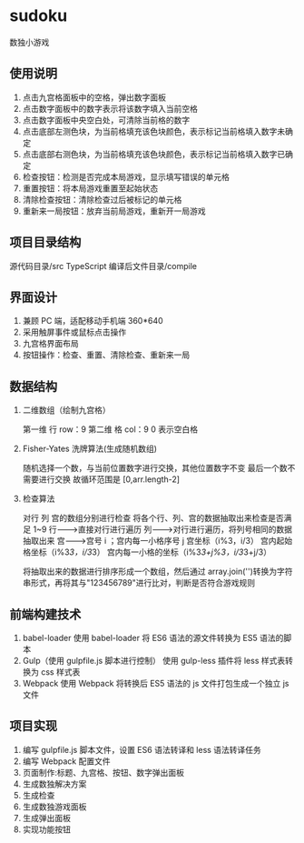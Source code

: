 # sudoku

数独小游戏

## 使用说明

1. 点击九宫格面板中的空格，弹出数字面板
2. 点击数字面板中的数字表示将该数字填入当前空格
3. 点击数字面板中央空白处，可清除当前格的数字
4. 点击底部左测色块，为当前格填充该色块颜色，表示标记当前格填入数字未确定
5. 点击底部右测色块，为当前格填充该色块颜色，表示标记当前格填入数字已确定
6. 检查按钮：检测是否完成本局游戏，显示填写错误的单元格
7. 重置按钮：将本局游戏重置至起始状态
8. 清除检查按钮：清除检查过后被标记的单元格
9. 重新来一局按钮：放弃当前局游戏，重新开一局游戏

## 项目目录结构

源代码目录/src
TypeScript 编译后文件目录/compile

## 界面设计

1. 兼顾 PC 端，适配移动手机端 360\*640
2. 采用触屏事件或鼠标点击操作
3. 九宫格界面布局
4. 按钮操作：检查、重置、清除检查、重新来一局

## 数据结构

1. 二维数组（绘制九宫格）

   第一维 行 row：9
   第二维 格 col：9
   0 表示空白格

2. Fisher-Yates 洗牌算法(生成随机数组)

   随机选择一个数，与当前位置数字进行交换，其他位置数字不变
   最后一个数不需要进行交换
   故循环范围是 [0,arr.length-2]

3. 检查算法

   对行 列 宫的数组分别进行检查
   将各个行、列、宫的数据抽取出来检查是否满足 1~9
   行--->直接对行进行遍历
   列--->对行进行遍历，将列号相同的数据抽取出来
   宫--->宫号 i ；宫内每一小格序号 j
   宫坐标（i%3，i/3）
   宫内起始格坐标（i%3*3，i/3*3）
   宫内每一小格的坐标（i%3*3+j%3，i/3*3+j/3）

   将抽取出来的数据进行排序形成一个数组，然后通过 array.join('')转换为字符串形式，再将其与"123456789"进行比对，判断是否符合游戏规则

## 前端构建技术

1. babel-loader
   使用 babel-loader 将 ES6 语法的源文件转换为 ES5 语法的脚本
2. Gulp（使用 gulpfile.js 脚本进行控制）
   使用 gulp-less 插件将 less 样式表转换为 css 样式表
3. Webpack
   使用 Webpack 将转换后 ES5 语法的 js 文件打包生成一个独立 js 文件

## 项目实现

1. 编写 gulpfile.js 脚本文件，设置 ES6 语法转译和 less 语法转译任务
2. 编写 Webpack 配置文件
3. 页面制作:标题、九宫格、按钮、数字弹出面板
4. 生成数独解决方案
5. 生成检查
6. 生成数独游戏面板
7. 生成弹出面板
8. 实现功能按钮
